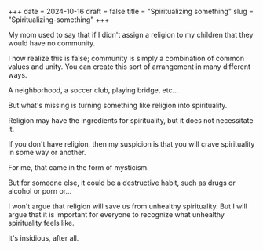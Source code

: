 +++
date = 2024-10-16
draft = false
title = "Spiritualizing something"
slug = "Spiritualizing-something"
+++

My mom used to say that if I didn't assign a religion to my children that they would have no community.

I now realize this is false; community is simply a combination of common values and unity. You can create this sort of arrangement in many different ways.

A neighborhood, a soccer club, playing bridge, etc...

But what's missing is turning something like religion into spirituality. 

Religion may have the ingredients for spirituality, but it does not necessitate it.

If you don't have religion, then my suspicion is that you will crave spirituality in some way or another.

For me, that came in the form of mysticism.

But for someone else, it could be a destructive habit, such as drugs or alcohol or porn or...

I won't argue that religion will save us from unhealthy spirituality. But I will argue that it is important for everyone to recognize what unhealthy spirituality feels like. 

It's insidious, after all.

